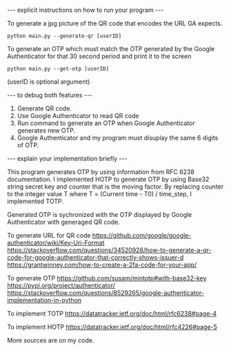 --- explicit instructions on how to run your program ---

To generate a jpg picture of the QR code that encodes the URL GA expects.

    python main.py --generate-qr [userID]

To generate an OTP which must match the OTP generated by the Google Authenticator
for that 30 second period and print it to the screen

    python main.py --get-otp [userID]

(userID is optional argument)

--- to debug both features ---
1. Generate QR code.
2. Use Google Authenticator to read QR code
3. Run command to generate an OTP when Google Authenticator generates new OTP.
4. Google Authenticator and my program must disuplay the same 6 digits of OTP.

---  explain your implementation briefly ---

This program generates OTP by using information from RFC 6238 documentation.
I implemented HOTP to generate OTP by using Base32 string secret key
and counter that is the moving factor. By replacing counter to the integer value T where
T = (Current time - T0) / time_step, I implemented TOTP.

Generated OTP is sychronized with the OTP displayed by Google Authenticator with generaged QR code.


To generate URL for QR code
https://github.com/google/google-authenticator/wiki/Key-Uri-Format
https://stackoverflow.com/questions/34520928/how-to-generate-a-qr-code-for-google-authenticator-that-correctly-shows-issuer-d
https://grantwinney.com/how-to-create-a-2fa-code-for-your-app/

To generate OTP
https://github.com/susam/mintotp#with-base32-key
https://pypi.org/project/authenticator/
https://stackoverflow.com/questions/8529265/google-authenticator-implementation-in-python

To implement TOTP
https://datatracker.ietf.org/doc/html/rfc6238#page-4

To implement HOTP
https://datatracker.ietf.org/doc/html/rfc4226#page-5

More sources are on my code.